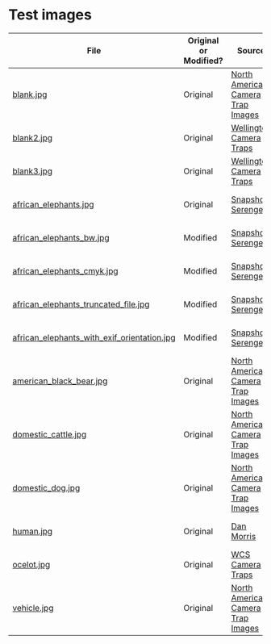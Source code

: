 # Test images

| File | Original or Modified? | Source | [License](https://spdx.org/licenses/) |
| --- | --- | --- | --- |
| [blank.jpg](blank.jpg) | Original | [North American Camera Trap Images](https://lila.science/datasets/nacti) | [CDLA-Permissive-1.0](https://cdla.dev/permissive-1-0/) |
| [blank2.jpg](blank2.jpg) | Original | [Wellington Camera Traps](https://lila.science/datasets/wellingtoncameratraps) | [CDLA-Permissive-1.0](https://cdla.dev/permissive-1-0/) |
| [blank3.jpg](blank3.jpg) | Original | [Wellington Camera Traps](https://lila.science/datasets/wellingtoncameratraps) | [CDLA-Permissive-1.0](https://cdla.dev/permissive-1-0/) |
| [african_elephants.jpg](african_elephants.jpg) | Original | [Snapshot Serengeti](https://lila.science/datasets/snapshot-serengeti) | [CDLA-Permissive-1.0](https://cdla.dev/permissive-1-0/) |
| [african_elephants_bw.jpg](african_elephants_bw.jpg) | Modified | [Snapshot Serengeti](https://lila.science/datasets/snapshot-serengeti) | [CDLA-Permissive-1.0](https://cdla.dev/permissive-1-0/) |
| [african_elephants_cmyk.jpg](african_elephants_cmyk.jpg) | Modified | [Snapshot Serengeti](https://lila.science/datasets/snapshot-serengeti) | [CDLA-Permissive-1.0](https://cdla.dev/permissive-1-0/) |
| [african_elephants_truncated_file.jpg](african_elephants_truncated_file.jpg) | Modified | [Snapshot Serengeti](https://lila.science/datasets/snapshot-serengeti) | [CDLA-Permissive-1.0](https://cdla.dev/permissive-1-0/) |
| [african_elephants_with_exif_orientation.jpg](african_elephants_with_exif_orientation.jpg) | Modified | [Snapshot Serengeti](https://lila.science/datasets/snapshot-serengeti) | [CDLA-Permissive-1.0](https://cdla.dev/permissive-1-0/) |
| [american_black_bear.jpg](american_black_bear.jpg) | Original | [North American Camera Trap Images](https://lila.science/datasets/nacti) | [CDLA-Permissive-1.0](https://cdla.dev/permissive-1-0/) |
| [domestic_cattle.jpg](domestic_cattle.jpg) | Original | [North American Camera Trap Images](https://lila.science/datasets/nacti) | [CDLA-Permissive-1.0](https://cdla.dev/permissive-1-0/) |
| [domestic_dog.jpg](domestic_dog.jpg) | Original | [North American Camera Trap Images](https://lila.science/datasets/nacti) | [CDLA-Permissive-1.0](https://cdla.dev/permissive-1-0/) |
| [human.jpg](human.jpg) | Original | [Dan Morris](http://dmorris.net/) | [CDLA-Permissive-1.0](https://cdla.dev/permissive-1-0/) |
| [ocelot.jpg](ocelot.jpg) | Original | [WCS Camera Traps](https://lila.science/datasets/wcscameratraps) | [CDLA-Permissive-1.0](https://cdla.dev/permissive-1-0/) |
| [vehicle.jpg](vehicle.jpg) | Original | [North American Camera Trap Images](https://lila.science/datasets/nacti) | [CDLA-Permissive-1.0](https://cdla.dev/permissive-1-0/) |
